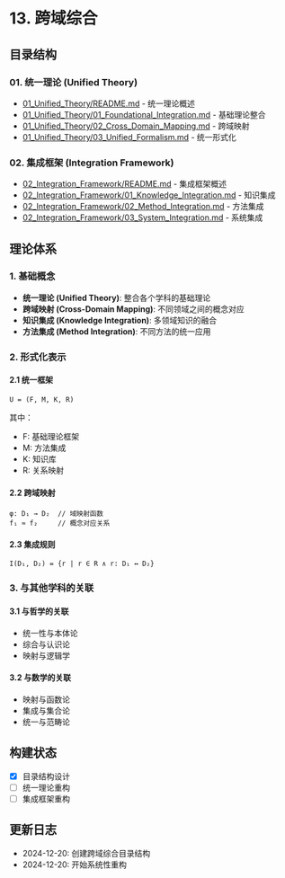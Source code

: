 # 13. 跨域综合

## 目录结构

### 01. 统一理论 (Unified Theory)

- [01_Unified_Theory/README.md](01_Unified_Theory/README.md) - 统一理论概述
- [01_Unified_Theory/01_Foundational_Integration.md](01_Unified_Theory/01_Foundational_Integration.md) - 基础理论整合
- [01_Unified_Theory/02_Cross_Domain_Mapping.md](01_Unified_Theory/02_Cross_Domain_Mapping.md) - 跨域映射
- [01_Unified_Theory/03_Unified_Formalism.md](01_Unified_Theory/03_Unified_Formalism.md) - 统一形式化

### 02. 集成框架 (Integration Framework)

- [02_Integration_Framework/README.md](02_Integration_Framework/README.md) - 集成框架概述
- [02_Integration_Framework/01_Knowledge_Integration.md](02_Integration_Framework/01_Knowledge_Integration.md) - 知识集成
- [02_Integration_Framework/02_Method_Integration.md](02_Integration_Framework/02_Method_Integration.md) - 方法集成
- [02_Integration_Framework/03_System_Integration.md](02_Integration_Framework/03_System_Integration.md) - 系统集成

## 理论体系

### 1. 基础概念

- **统一理论 (Unified Theory)**: 整合各个学科的基础理论
- **跨域映射 (Cross-Domain Mapping)**: 不同领域之间的概念对应
- **知识集成 (Knowledge Integration)**: 多领域知识的融合
- **方法集成 (Method Integration)**: 不同方法的统一应用

### 2. 形式化表示

#### 2.1 统一框架

```
U = (F, M, K, R)
```

其中：

- F: 基础理论框架
- M: 方法集成
- K: 知识库
- R: 关系映射

#### 2.2 跨域映射

```
φ: D₁ → D₂  // 域映射函数
f₁ ≈ f₂     // 概念对应关系
```

#### 2.3 集成规则

```
I(D₁, D₂) = {r | r ∈ R ∧ r: D₁ ↔ D₂}
```

### 3. 与其他学科的关联

#### 3.1 与哲学的关联

- 统一性与本体论
- 综合与认识论
- 映射与逻辑学

#### 3.2 与数学的关联

- 映射与函数论
- 集成与集合论
- 统一与范畴论

## 构建状态

- [x] 目录结构设计
- [ ] 统一理论重构
- [ ] 集成框架重构

## 更新日志

- 2024-12-20: 创建跨域综合目录结构
- 2024-12-20: 开始系统性重构
